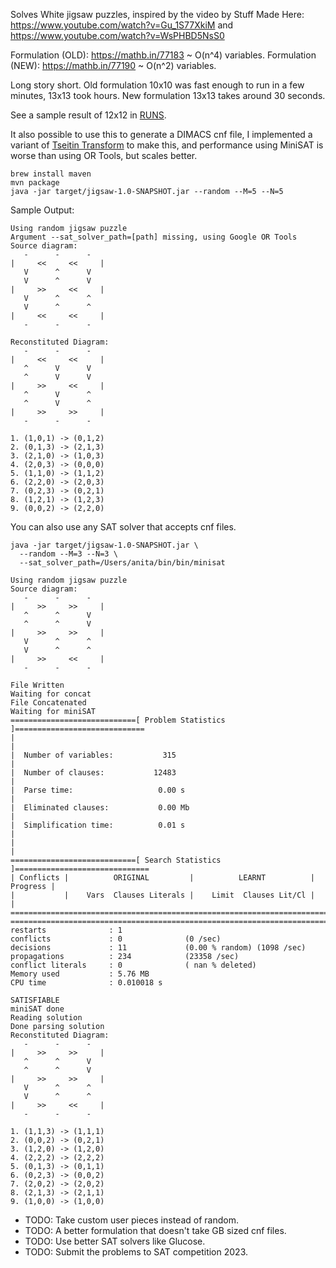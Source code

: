 

Solves White jigsaw puzzles, inspired by the video by Stuff Made Here:
https://www.youtube.com/watch?v=Gu_1S77XkiM and https://www.youtube.com/watch?v=WsPHBD5NsS0 

Formulation (OLD): https://mathb.in/77183  ~ O(n^4) variables.
Formulation (NEW): https://mathb.in/77190  ~ O(n^2) variables. 

Long story short. Old formulation 10x10 was fast enough to run in a few minutes, 13x13 took hours.
New formulation 13x13 takes around 30 seconds. 

See a sample result of 12x12 in [RUNS](./RUNS.md).

It also possible to use this to generate a DIMACS cnf file, I implemented a variant of 
[Tseitin Transform](https://en.wikipedia.org/wiki/Tseytin_transformation) to make this, and performance
using MiniSAT is worse than using OR Tools, but scales better. 

```shell
brew install maven 
mvn package
java -jar target/jigsaw-1.0-SNAPSHOT.jar --random --M=5 --N=5
```

Sample Output:
```
Using random jigsaw puzzle
Argument --sat_solver_path=[path] missing, using Google OR Tools
Source diagram:
   -      -      -
|     <<     <<     |
   V      ^      V
   V      ^      V
|     >>     <<     |
   V      ^      ^
   V      ^      ^
|     <<     <<     |
   -      -      -

Reconstituted Diagram:
   -      -      -
|     <<     <<     |
   ^      V      V
   ^      V      V
|     >>     <<     |
   ^      V      ^
   ^      V      ^
|     >>     >>     |
   -      -      -

1. (1,0,1) -> (0,1,2)
2. (0,1,3) -> (2,1,3)
3. (2,1,0) -> (1,0,3)
4. (2,0,3) -> (0,0,0)
5. (1,1,0) -> (1,1,2)
6. (2,2,0) -> (2,0,3)
7. (0,2,3) -> (0,2,1)
8. (1,2,1) -> (1,2,3)
9. (0,0,2) -> (2,2,0)
```

You can also use any SAT solver that accepts cnf files. 
```shell
java -jar target/jigsaw-1.0-SNAPSHOT.jar \
  --random --M=3 --N=3 \
  --sat_solver_path=/Users/anita/bin/bin/minisat
```

```
Using random jigsaw puzzle
Source diagram:
   -      -      -
|     >>     >>     |
   ^      ^      V
   ^      ^      V
|     >>     >>     |
   V      ^      ^
   V      ^      ^
|     >>     <<     |
   -      -      -

File Written
Waiting for concat
File Concatenated
Waiting for miniSAT
============================[ Problem Statistics ]=============================
|                                                                             |
|  Number of variables:           315                                         |
|  Number of clauses:           12483                                         |
|  Parse time:                   0.00 s                                       |
|  Eliminated clauses:           0.00 Mb                                      |
|  Simplification time:          0.01 s                                       |
|                                                                             |
============================[ Search Statistics ]==============================
| Conflicts |          ORIGINAL         |          LEARNT          | Progress |
|           |    Vars  Clauses Literals |    Limit  Clauses Lit/Cl |          |
===============================================================================
===============================================================================
restarts              : 1
conflicts             : 0              (0 /sec)
decisions             : 11             (0.00 % random) (1098 /sec)
propagations          : 234            (23358 /sec)
conflict literals     : 0              ( nan % deleted)
Memory used           : 5.76 MB
CPU time              : 0.010018 s

SATISFIABLE
miniSAT done
Reading solution
Done parsing solution
Reconstituted Diagram:
   -      -      -
|     >>     >>     |
   ^      ^      V
   ^      ^      V
|     >>     >>     |
   V      ^      ^
   V      ^      ^
|     >>     <<     |
   -      -      -

1. (1,1,3) -> (1,1,1)
2. (0,0,2) -> (0,2,1)
3. (1,2,0) -> (1,2,0)
4. (2,2,2) -> (2,2,2)
5. (0,1,3) -> (0,1,1)
6. (0,2,3) -> (0,0,2)
7. (2,0,2) -> (2,0,2)
8. (2,1,3) -> (2,1,1)
9. (1,0,0) -> (1,0,0)
```

* TODO: Take custom user pieces instead of random.
* TODO: A better formulation that doesn't take GB sized cnf files. 
* TODO: Use better SAT solvers like Glucose.
* TODO: Submit the problems to SAT competition 2023.

